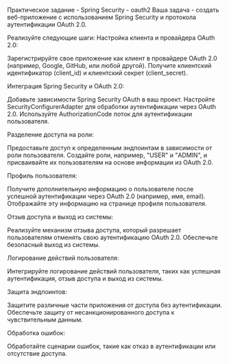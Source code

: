 Практическое задание - Spring Security - oauth2
Ваша задача - создать веб-приложение с использованием Spring Security и протокола аутентификации OAuth 2.0.

Реализуйте следующие шаги:
Настройка клиента и провайдера OAuth 2.0:

Зарегистрируйте свое приложение как клиент в провайдере OAuth 2.0 (например, Google, GitHub, или любой другой). Получите клиентский идентификатор (client_id) и клиентский секрет (client_secret).

Интеграция Spring Security и OAuth 2.0:

Добавьте зависимости Spring Security OAuth в ваш проект. Настройте SecurityConfigurerAdapter для обработки аутентификации через OAuth 2.0. Используйте AuthorizationCode поток для аутентификации пользователя.

Разделение доступа на роли:

Предоставьте доступ к определенным эндпоинтам в зависимости от роли пользователя. Создайте роли, например, "USER" и "ADMIN", и присваивайте их пользователям на основе информации из OAuth 2.0.

Профиль пользователя:

Получите дополнительную информацию о пользователе после успешной аутентификации через OAuth 2.0 (например, имя, email). Отображайте эту информацию на странице профиля пользователя.

Отзыв доступа и выход из системы:

Реализуйте механизм отзыва доступа, который разрешает пользователям отменять свою аутентификацию OAuth 2.0. Обеспечьте безопасный выход из системы.

Логирование действий пользователя:

Интегрируйте логирование действий пользователя, таких как успешная аутентификация, отзыв доступа и выход из системы.

Защита эндпоинтов:

Защитите различные части приложения от доступа без аутентификации. Обеспечьте защиту от несанкционированного доступа к чувствительным данным.

Обработка ошибок:

Обработайте сценарии ошибок, такие как отказ в аутентификации или отсутствие доступа.

